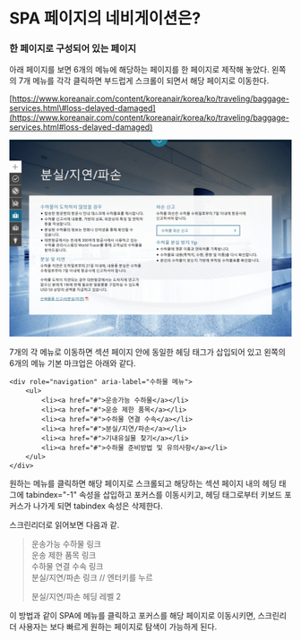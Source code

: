# SPA 페이지의 네비게이션은?

### 한 페이지로 구성되어 있는 페이지

아래 페이지를 보면 6개의 메뉴에 해당하는 페이지를 한 페이지로 제작해 놓았다. 왼쪽의 7개 메뉴를 각각 클릭하면 부드럽게 스크롤이 되면서 해당 페이지로 이동한다.

[https://www.koreanair.com/content/koreanair/korea/ko/traveling/baggage-services.html\#loss-delayed-damaged](https://www.koreanair.com/content/koreanair/korea/ko/traveling/baggage-services.html#loss-delayed-damaged)

![](../../.gitbook/assets/image%20%2816%29.png)

 7개의 각 메뉴로 이동하면 섹션 페이지 안에  동일한 헤딩 태그가 삽입되어 있고 왼쪽의 6개의 메뉴 기본 마크업은 아래와 같다.

```markup
<div role="navigation" aria-label="수하물 메뉴">
    <ul>
        <li><a href="#">운송가능 수하물</a></li>
        <li><a href="#">운송 제한 품목</a></li>
        <li><a href="#">수하물 연결 수속</a></li>
        <li><a href="#">분실/지연/파손</a></li>
        <li><a href="#">기내유실물 찾기</a></li>
        <li><a href="#">수하물 준비방법 및 유의사항</a></li>
    </ul>
</div>
```

원하는 메뉴를 클릭하면 해당 페이지로 스크롤되고 해당하는 섹션 페이지 내의 헤딩 태그에 tabindex="-1" 속성을 삽입하고 포커스를 이동시키고,  헤딩 태그로부터 키보드 포커스가 나가게 되면 tabindex 속성은 삭제한다.

스크린리더로 읽어보면 다음과 같.

> 운송가능 수하물 링크  
> 운송 제한 품목 링크  
> 수하물 연결 수속 링크  
> 분실/지연/파손 링크  // 엔터키를 누르  
>   
> 분실/지연/파손 헤딩 레벨 2

이 방법과 같이 SPA에 메뉴를 클릭하고 포커스를 해당 페이지로 이동시키면, 스크린리더 사용자는 보다 빠르게 원하는 페이지로 탐색이 가능하게 된다. 

